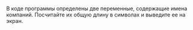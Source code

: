 В коде программы определены две переменные, содержащие имена компаний. Посчитайте их общую длину в символах и выведите ее на экран.
